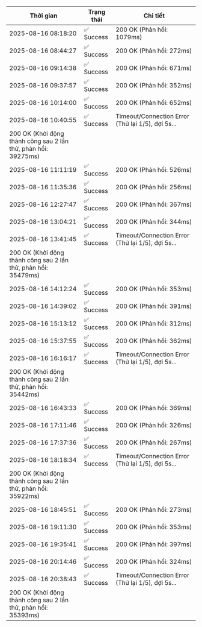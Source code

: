 | Thời gian | Trạng thái | Chi tiết |
|---|---|---|
| 2025-08-16 08:18:20 | ✅ Success | 200 OK (Phản hồi: 1079ms) |
| 2025-08-16 08:44:27 | ✅ Success | 200 OK (Phản hồi: 272ms) |
| 2025-08-16 09:14:38 | ✅ Success | 200 OK (Phản hồi: 671ms) |
| 2025-08-16 09:37:57 | ✅ Success | 200 OK (Phản hồi: 352ms) |
| 2025-08-16 10:14:00 | ✅ Success | 200 OK (Phản hồi: 652ms) |
| 2025-08-16 10:40:55 | ✅ Success | Timeout/Connection Error (Thử lại 1/5), đợi 5s...
200 OK (Khởi động thành công sau 2 lần thử, phản hồi: 39275ms) |
| 2025-08-16 11:11:19 | ✅ Success | 200 OK (Phản hồi: 526ms) |
| 2025-08-16 11:35:36 | ✅ Success | 200 OK (Phản hồi: 256ms) |
| 2025-08-16 12:27:47 | ✅ Success | 200 OK (Phản hồi: 367ms) |
| 2025-08-16 13:04:21 | ✅ Success | 200 OK (Phản hồi: 344ms) |
| 2025-08-16 13:41:45 | ✅ Success | Timeout/Connection Error (Thử lại 1/5), đợi 5s...
200 OK (Khởi động thành công sau 2 lần thử, phản hồi: 35479ms) |
| 2025-08-16 14:12:24 | ✅ Success | 200 OK (Phản hồi: 353ms) |
| 2025-08-16 14:39:02 | ✅ Success | 200 OK (Phản hồi: 391ms) |
| 2025-08-16 15:13:12 | ✅ Success | 200 OK (Phản hồi: 312ms) |
| 2025-08-16 15:37:55 | ✅ Success | 200 OK (Phản hồi: 362ms) |
| 2025-08-16 16:16:17 | ✅ Success | Timeout/Connection Error (Thử lại 1/5), đợi 5s...
200 OK (Khởi động thành công sau 2 lần thử, phản hồi: 35442ms) |
| 2025-08-16 16:43:33 | ✅ Success | 200 OK (Phản hồi: 369ms) |
| 2025-08-16 17:11:46 | ✅ Success | 200 OK (Phản hồi: 326ms) |
| 2025-08-16 17:37:36 | ✅ Success | 200 OK (Phản hồi: 267ms) |
| 2025-08-16 18:18:34 | ✅ Success | Timeout/Connection Error (Thử lại 1/5), đợi 5s...
200 OK (Khởi động thành công sau 2 lần thử, phản hồi: 35922ms) |
| 2025-08-16 18:45:51 | ✅ Success | 200 OK (Phản hồi: 273ms) |
| 2025-08-16 19:11:30 | ✅ Success | 200 OK (Phản hồi: 353ms) |
| 2025-08-16 19:35:41 | ✅ Success | 200 OK (Phản hồi: 397ms) |
| 2025-08-16 20:14:46 | ✅ Success | 200 OK (Phản hồi: 324ms) |
| 2025-08-16 20:38:43 | ✅ Success | Timeout/Connection Error (Thử lại 1/5), đợi 5s...
200 OK (Khởi động thành công sau 2 lần thử, phản hồi: 35393ms) |
